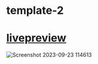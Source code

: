 # template-2

# [livepreview](https://seifakmal.github.io/template-3.github.io/)

![Screenshot 2023-09-23 114613](https://github.com/SeifAkmal/HTML-CSS-Design-Number-One/assets/141640276/52ea5a45-1944-4990-b14b-da79592750ef)
